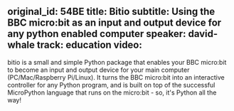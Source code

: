original_id: 54BE
title: Bitio
subtitle: Using the BBC micro:bit as an input and output device for any python enabled computer
speaker: david-whale
track: education
video:
---
bitio is a small and simple Python package that enables your BBC micro:bit to become an input and output device for your main computer (PC/Mac/Raspberry Pi/Linux). It turns the BBC micro:bit into an interactive controller for any Python program, and is built on top of the successful MicroPython language that runs on the micro:bit - so, it's Python all the way!
